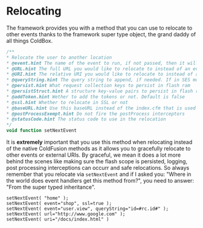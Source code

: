 # Relocating

The framework provides you with a method that you can use to relocate to other events thanks to the framework super type object, the grand daddy of all things ColdBox.

```javascript
/**
* Relocate the user to another location
* @event.hint The name of the event to run, if not passed, then it will use the default event found in your configuration file
* @URL.hint The full URL you would like to relocate to instead of an event: ex: URL='http://www.google.com'
* @URI.hint The relative URI you would like to relocate to instead of an event: ex: URI='/mypath/awesome/here'
* @queryString.hint The query string to append, if needed. If in SES mode it will be translated to convention name value pairs
* @persist.hint What request collection keys to persist in flash ram
* @persistStruct.hint A structure key-value pairs to persist in flash ram
* @addToken.hint Wether to add the tokens or not. Default is false
* @ssl.hint Whether to relocate in SSL or not
* @baseURL.hint Use this baseURL instead of the index.cfm that is used by default. You can use this for ssl or any full base url you would like to use. Ex: https://mysite.com/index.cfm
* @postProcessExempt.hint Do not fire the postProcess interceptors
* @statusCode.hint The status code to use in the relocation
*/
void function setNextEvent
```

It is **extremely** important that you use this method when relocating instead of the native ColdFusion methods as it allows you to gracefully relocate to other events or external URIs. By graceful, we mean it does a lot more behind the scenes like making sure the flash scope is persisted, logging, post processing interceptions can occurr and safe relocations. So always remember that you relocate via `setNextEvent` and if I asked you: "Where in the world does event handlers get this method from?", you need to answer: "From the super typed inheritance".

```text
setNextEvent( "home" );
setNextEvent( event="shop", ssl=true );
setNextEvent( event="user.view", queryString="id=#rc.id#" );
setNextEvent( url="http://www.google.com" );
setNextEvent( uri="/docs/index.html" )
```

